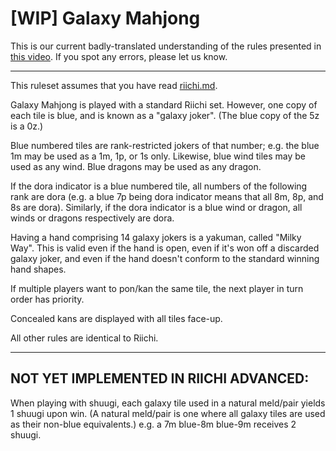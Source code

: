 # [WIP] Galaxy Mahjong

This is our current badly-translated understanding of the rules presented in [this video](https://www.youtube.com/watch?v=IDaKM7eU7zE). If you spot any errors, please let us know.

---
This ruleset assumes that you have read [riichi.md](documentation/riichi.md).

Galaxy Mahjong is played with a standard Riichi set. However, one copy of each tile is blue, and is known as a "galaxy joker". (The blue copy of the 5z is a 0z.)

Blue numbered tiles are rank-restricted jokers of that number; e.g. the blue 1m may be used as a 1m, 1p, or 1s only. Likewise, blue wind tiles may be used as any wind. Blue dragons may be used as any dragon.

If the dora indicator is a blue numbered tile, all numbers of the following rank are dora (e.g. a blue 7p being dora indicator means that all 8m, 8p, and 8s are dora). Similarly, if the dora indicator is a blue wind or dragon, all winds or dragons respectively are dora.

Having a hand comprising 14 galaxy jokers is a yakuman, called "Milky Way". This is valid even if the hand is open, even if it's won off a discarded galaxy joker, and even if the hand doesn't conform to the standard winning hand shapes.

If multiple players want to pon/kan the same tile, the next player in turn order has priority.

Concealed kans are displayed with all tiles face-up.

All other rules are identical to Riichi.

---
## NOT YET IMPLEMENTED IN RIICHI ADVANCED:

When playing with shuugi, each galaxy tile used in a natural meld/pair yields 1 shuugi upon win. (A natural meld/pair is one where all galaxy tiles are used as their non-blue equivalents.) e.g. a 7m blue-8m blue-9m receives 2 shuugi.
